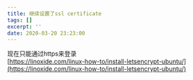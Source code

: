 ```yaml
---
title: 继续设置了ssl certificate
tags: []
excerpt: ''
date: 2020-03-20 23:23:00
---
```


现在只能通过https来登录  
[https://linoxide.com/linux-how-to/install-letsencrypt-ubuntu/](https://linoxide.com/linux-how-to/install-letsencrypt-ubuntu/)
